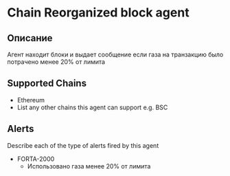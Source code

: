 # Chain Reorganized block agent

## Описание
Агент находит блоки и выдает сообщение если газа на транзакцию было потрачено менее 20% от лимита

## Supported Chains

- Ethereum
- List any other chains this agent can support e.g. BSC

## Alerts

Describe each of the type of alerts fired by this agent

- FORTA-2000
  - Использовано газа менее 20% от лимита 

